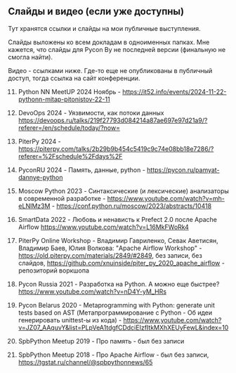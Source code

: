 ## Слайды и видео (если уже доступны)

Тут хранятся ссылки и слайды на мои публичные выступления.

Слайды выложены ко всем докладам в одноименных папках. Мне кажется, что слайды для Pycon By не последней версии (финальную не смогла найти).

Видео - ссылками ниже. Где-то еще не опубликованы в публичный доступ, тогда ссылка на сайт конференции.

11. Python NN MeetUP 2024 Ноябрь - https://it52.info/events/2024-11-22-pythonn-mitap-pitonistov-22-11

10. DevoOps 2024 - Уязвимости, как потоки данных https://devoops.ru/talks/219f27793d084214a87ae697e97d21a9/?referer=/en/schedule/today/?now=

9. PiterPy 2024 - https://piterpy.com/talks/2b29b9b454c5419c9c74e08bb18e7286/?referer=%2Fschedule%2Fdays%2F 

8. PyconRU 2024 - Память, данные, python - https://pycon.ru/pamyat-dannye-python

7. Moscow Python 2023 - Синтаксические (и лексические) анализаторы в современной разработке - https://www.youtube.com/watch?v=mh-eLNIMz3M - https://conf.python.ru/moscow/2023/abstracts/10418 

6. SmartData 2022 - Любовь и ненависть к Prefect 2.0 после Apache Airflow https://www.youtube.com/watch?v=L16MkFWoRk4 

5. PiterPy Online Workshop - Владимир Гавриленко, Севак Аветисян, Владимир Баев, Юлия Волкова: "Apache Airflow Workshop" - https://old.piterpy.com/materials/2849/#2849, без записи, без слайдов, https://github.com/xnuinside/piter_py_2020_apache_airflow - репозиторий воркшопа

4. Pycon Russia 2021 - Разработка на Python. А можно еще быстрее? https://www.youtube.com/watch?v=nD4Y-yM_HRs 

3. Pycon Belarus 2020 - Metaprogramming with Python: generate unit tests based on AST (Метапрограммирование с Python - Об идеи генерировать unittest-ы из кода) - https://www.youtube.com/watch?v=JZ07_AAquvY&list=PLpVeA1tdgfCDdciEIzfItkMXhXEUyFewL&index=10

2. SpbPython Meetup 2019 - Про память -  был без записи

1. SpbPython Meetup 2018 - Про Apache Airflow - был без записи, https://tgstat.ru/channel/@spbpythonnews/65